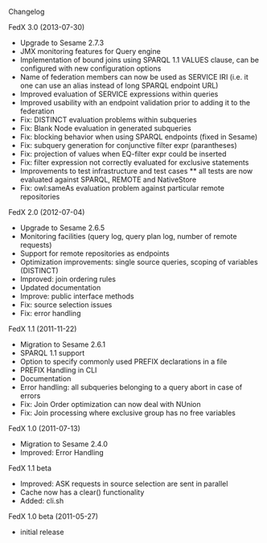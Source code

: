 Changelog

FedX 3.0 (2013-07-30)
 * Upgrade to Sesame 2.7.3
 * JMX monitoring features for Query engine
 * Implementation of bound joins using SPARQL 1.1 VALUES clause, can be configured 
   with new configuration options
 * Name of federation members can now be used as SERVICE IRI (i.e. it
   one can use an alias instead of long SPARQL endpoint URL) 
 * Improved evaluation of SERVICE expressions within queries
 * Improved usability with an endpoint validation prior to adding it to the federation
 * Fix: DISTINCT evaluation problems within subqueries
 * Fix: Blank Node evaluation in generated subqueries
 * Fix: blocking behavior when using SPARQL endpoints (fixed in Sesame)
 * Fix: subquery generation for conjunctive filter expr (parantheses)
 * Fix: projection of values when EQ-filter expr could be inserted
 * Fix: filter expression not correctly evaluated for exclusive statements
 * Improvements to test infrastructure and test cases
 ** all tests are now evaluated against SPARQL, REMOTE and NativeStore
 * Fix: owl:sameAs evaluation problem against particular remote repositories

FedX 2.0 (2012-07-04)
 * Upgrade to Sesame 2.6.5
 * Monitoring facilities (query log, query plan log, number of remote requests)
 * Support for remote repositories as endpoints
 * Optimization improvements: single source queries, scoping of variables (DISTINCT)
 * Improved: join ordering rules
 * Updated documentation
 * Improve: public interface methods
 * Fix: source selection issues
 * Fix: error handling
 
FedX 1.1 (2011-11-22)
 * Migration to Sesame 2.6.1
 * SPARQL 1.1 support
 * Option to specify commonly used PREFIX declarations in a file
 * PREFIX Handling in CLI
 * Documentation
 * Error handling: all subqueries belonging to a query abort in case of errors
 * Fix: Join Order optimization can now deal with NUnion
 * Fix: Join processing where exclusive group has no free variables
 
FedX 1.0 (2011-07-13)
 * Migration to Sesame 2.4.0
 * Improved: Error Handling 

FedX 1.1 beta
 * Improved: ASK requests in source selection are sent in parallel
 * Cache now has a clear() functionality
 * Added: cli.sh
 
FedX 1.0 beta (2011-05-27)
 * initial release

